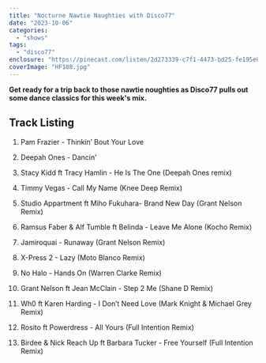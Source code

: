 ```yaml
---
title: "Nocturne Nawtie Naughties with Disco77"
date: "2023-10-06"
categories: 
  - "shows"
tags: 
  - "disco77"
enclosure: "https://pinecast.com/listen/2d273339-c7f1-4473-bd25-fe195e0d3900.mp3 60038431 audio/mpeg "
coverImage: "HF188.jpg"
---
```


**Get ready for a trip back to those nawtie noughties as Disco77 pulls out some dance classics for this week's mix.**

## Track Listing

1. Pam Frazier - Thinkin’ Bout Your Love

3. Deepah Ones - Dancin’

5. Stacy Kidd ft Tracy Hamlin - He Is The One (Deepah Ones remix)

7. Timmy Vegas - Call My Name (Knee Deep Remix)

9. Studio Appartment ft Miho Fukuhara- Brand New Day (Grant Nelson Remix)

11. Ramsus Faber & Alf Tumble ft Belinda - Leave Me Alone (Kocho Remix)

13. Jamiroquai - Runaway (Grant Nelson Remix)

15. X-Press 2 - Lazy (Moto Blanco Remix)

17. No Halo - Hands On (Warren Clarke Remix)

19. Grant Nelson ft Jean McClain - Step 2 Me (Shane D Remix)

21. Wh0 ft Karen Harding - I Don’t Need Love (Mark Knight & Michael Grey Remix)

23. Rosito ft Powerdress - All Yours (Full Intention Remix)

25. Birdee & Nick Reach Up ft Barbara Tucker - Free Yourself (Full Intention Remix)
